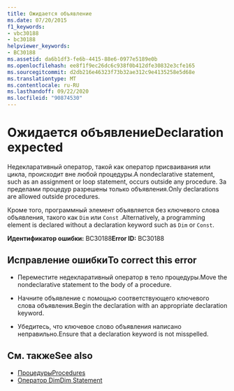```yaml
---
title: Ожидается объявление
ms.date: 07/20/2015
f1_keywords:
- vbc30188
- bc30188
helpviewer_keywords:
- BC30188
ms.assetid: da6b1df3-fe6b-4415-88e6-0977e5189e0b
ms.openlocfilehash: ee8f1f9ec26dc6c938f0b412dfe30832e3cfe165
ms.sourcegitcommit: d2db216e46323f73b32ae312c9e4135258e5d68e
ms.translationtype: MT
ms.contentlocale: ru-RU
ms.lasthandoff: 09/22/2020
ms.locfileid: "90874530"
---
```

# <a name="declaration-expected"></a><span data-ttu-id="402f8-102">Ожидается объявление</span><span class="sxs-lookup"><span data-stu-id="402f8-102">Declaration expected</span></span>

<span data-ttu-id="402f8-103">Недекларативный оператор, такой как оператор присваивания или цикла, происходит вне любой процедуры.</span><span class="sxs-lookup"><span data-stu-id="402f8-103">A nondeclarative statement, such as an assignment or loop statement, occurs outside any procedure.</span></span> <span data-ttu-id="402f8-104">За пределами процедур разрешены только объявления.</span><span class="sxs-lookup"><span data-stu-id="402f8-104">Only declarations are allowed outside procedures.</span></span>  
  
 <span data-ttu-id="402f8-105">Кроме того, программный элемент объявляется без ключевого слова объявления, такого как `Dim` или `Const` .</span><span class="sxs-lookup"><span data-stu-id="402f8-105">Alternatively, a programming element is declared without a declaration keyword such as `Dim` or `Const`.</span></span>  
  
 <span data-ttu-id="402f8-106">**Идентификатор ошибки:** BC30188</span><span class="sxs-lookup"><span data-stu-id="402f8-106">**Error ID:** BC30188</span></span>  
  
## <a name="to-correct-this-error"></a><span data-ttu-id="402f8-107">Исправление ошибки</span><span class="sxs-lookup"><span data-stu-id="402f8-107">To correct this error</span></span>  
  
- <span data-ttu-id="402f8-108">Переместите недекларативный оператор в тело процедуры.</span><span class="sxs-lookup"><span data-stu-id="402f8-108">Move the nondeclarative statement to the body of a procedure.</span></span>  
  
- <span data-ttu-id="402f8-109">Начните объявление с помощью соответствующего ключевого слова объявления.</span><span class="sxs-lookup"><span data-stu-id="402f8-109">Begin the declaration with an appropriate declaration keyword.</span></span>  
  
- <span data-ttu-id="402f8-110">Убедитесь, что ключевое слово объявления написано неправильно.</span><span class="sxs-lookup"><span data-stu-id="402f8-110">Ensure that a declaration keyword is not misspelled.</span></span>  
  
## <a name="see-also"></a><span data-ttu-id="402f8-111">См. также</span><span class="sxs-lookup"><span data-stu-id="402f8-111">See also</span></span>

- [<span data-ttu-id="402f8-112">Процедуры</span><span class="sxs-lookup"><span data-stu-id="402f8-112">Procedures</span></span>](../../programming-guide/language-features/procedures/index.md)
- [<span data-ttu-id="402f8-113">Оператор Dim</span><span class="sxs-lookup"><span data-stu-id="402f8-113">Dim Statement</span></span>](../statements/dim-statement.md)
